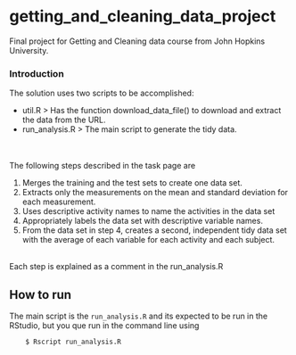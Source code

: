 # getting_and_cleaning_data_project
Final project for Getting and Cleaning data course from John Hopkins University.


### Introduction

The solution uses two scripts to be accomplished:

 * util.R > Has the function download_data_file() to download and extract the data from the URL.
 * run_analysis.R > The main script to generate the tidy data. 
 
<br><br>
The following steps described in the task page are

 1. Merges the training and the test sets to create one data set.
 2. Extracts only the measurements on the mean and standard deviation for each measurement.
 3. Uses descriptive activity names to name the activities in the data set
 4. Appropriately labels the data set with descriptive variable names.
 5. From the data set in step 4, creates a second, independent tidy data set with the average of each variable for each activity and each subject.
 
 <br>
 Each step is explained as a comment in the run_analysis.R
 
 ## How to run
 
 The main script is the `run_analysis.R` and its expected to be run in the RStudio, but you que run in the command line using

```
	$ Rscript run_analysis.R
```
